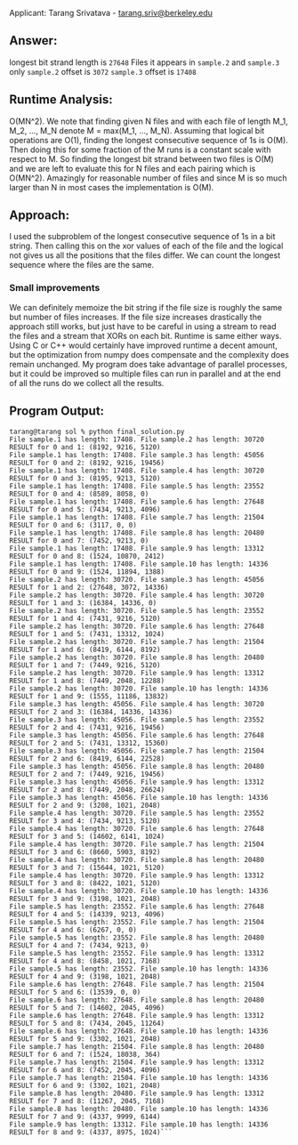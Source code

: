 Applicant: Tarang Srivatava - tarang.sriv@berkeley.edu

## Answer: 
longest bit strand length is `27648`
Files it appears in `sample.2` and `sample.3` only 
`sample.2` offset is `3072`
`sample.3` offset is `17408`

## Runtime Analysis: 
O(MN^2). We note that finding given N files and with each file of length M_1, M_2, ..., M_N
denote M = max(M_1, ..., M_N). Assuming that logical bit operations are O(1), 
finding the longest consecutive sequence of 1s is O(M). Then doing this for 
some fraction of the M runs is a constant scale with respect to M. So finding 
the longest bit strand between two files is O(M) and we are left to evaluate 
this for N files and each pairing which is O(MN^2). Amazingly for reasonable number of files and since M is so much larger than N in most cases the implementation is O(M). 

## Approach:
I used the subproblem of the longest consecutive sequence of 1s in a bit string. Then calling this on the xor values of each of the file and the logical not gives us all the positions that the files differ. We can count the longest sequence where the files are the same. 

### Small improvements
We can definitely memoize the bit string if the file size is roughly the same but number of files increases. If the file size increases drastically the approach still works, but just have to be careful in using a stream to read the files and a stream that XORs on each bit. Runtime is same either ways. Using C or C++ would certainly have improved runtime a decent amount, but the optimization from numpy does compensate and the complexity does remain unchanged. 
My program does take advantage of parallel processes, but it could be improved so multiple files can run in parallel and at the end of all the runs do we collect all the results. 


## Program Output: 
```
tarang@tarang sol % python final_solution.py
File sample.1 has length: 17408. File sample.2 has length: 30720
RESULT for 0 and 1: (8192, 9216, 5120)
File sample.1 has length: 17408. File sample.3 has length: 45056
RESULT for 0 and 2: (8192, 9216, 19456)
File sample.1 has length: 17408. File sample.4 has length: 30720
RESULT for 0 and 3: (8195, 9213, 5120)
File sample.1 has length: 17408. File sample.5 has length: 23552
RESULT for 0 and 4: (8589, 8058, 0)
File sample.1 has length: 17408. File sample.6 has length: 27648
RESULT for 0 and 5: (7434, 9213, 4096)
File sample.1 has length: 17408. File sample.7 has length: 21504
RESULT for 0 and 6: (3117, 0, 0)
File sample.1 has length: 17408. File sample.8 has length: 20480
RESULT for 0 and 7: (7452, 9213, 0)
File sample.1 has length: 17408. File sample.9 has length: 13312
RESULT for 0 and 8: (1524, 10870, 2412)
File sample.1 has length: 17408. File sample.10 has length: 14336
RESULT for 0 and 9: (1524, 11894, 1388)
File sample.2 has length: 30720. File sample.3 has length: 45056
RESULT for 1 and 2: (27648, 3072, 14336)
File sample.2 has length: 30720. File sample.4 has length: 30720
RESULT for 1 and 3: (16384, 14336, 0)
File sample.2 has length: 30720. File sample.5 has length: 23552
RESULT for 1 and 4: (7431, 9216, 5120)
File sample.2 has length: 30720. File sample.6 has length: 27648
RESULT for 1 and 5: (7431, 13312, 1024)
File sample.2 has length: 30720. File sample.7 has length: 21504
RESULT for 1 and 6: (8419, 6144, 8192)
File sample.2 has length: 30720. File sample.8 has length: 20480
RESULT for 1 and 7: (7449, 9216, 5120)
File sample.2 has length: 30720. File sample.9 has length: 13312
RESULT for 1 and 8: (7449, 2048, 12288)
File sample.2 has length: 30720. File sample.10 has length: 14336
RESULT for 1 and 9: (1555, 11186, 13832)
File sample.3 has length: 45056. File sample.4 has length: 30720
RESULT for 2 and 3: (16384, 14336, 14336)
File sample.3 has length: 45056. File sample.5 has length: 23552
RESULT for 2 and 4: (7431, 9216, 19456)
File sample.3 has length: 45056. File sample.6 has length: 27648
RESULT for 2 and 5: (7431, 13312, 15360)
File sample.3 has length: 45056. File sample.7 has length: 21504
RESULT for 2 and 6: (8419, 6144, 22528)
File sample.3 has length: 45056. File sample.8 has length: 20480
RESULT for 2 and 7: (7449, 9216, 19456)
File sample.3 has length: 45056. File sample.9 has length: 13312
RESULT for 2 and 8: (7449, 2048, 26624)
File sample.3 has length: 45056. File sample.10 has length: 14336
RESULT for 2 and 9: (3208, 1021, 2048)
File sample.4 has length: 30720. File sample.5 has length: 23552
RESULT for 3 and 4: (7434, 9213, 5120)
File sample.4 has length: 30720. File sample.6 has length: 27648
RESULT for 3 and 5: (14602, 6141, 1024)
File sample.4 has length: 30720. File sample.7 has length: 21504
RESULT for 3 and 6: (8660, 5903, 8192)
File sample.4 has length: 30720. File sample.8 has length: 20480
RESULT for 3 and 7: (15644, 1021, 5120)
File sample.4 has length: 30720. File sample.9 has length: 13312
RESULT for 3 and 8: (8422, 1021, 5120)
File sample.4 has length: 30720. File sample.10 has length: 14336
RESULT for 3 and 9: (3198, 1021, 2048)
File sample.5 has length: 23552. File sample.6 has length: 27648
RESULT for 4 and 5: (14339, 9213, 4096)
File sample.5 has length: 23552. File sample.7 has length: 21504
RESULT for 4 and 6: (6267, 0, 0)
File sample.5 has length: 23552. File sample.8 has length: 20480
RESULT for 4 and 7: (7434, 9213, 0)
File sample.5 has length: 23552. File sample.9 has length: 13312
RESULT for 4 and 8: (8458, 1021, 7168)
File sample.5 has length: 23552. File sample.10 has length: 14336
RESULT for 4 and 9: (3198, 1021, 2048)
File sample.6 has length: 27648. File sample.7 has length: 21504
RESULT for 5 and 6: (13539, 0, 0)
File sample.6 has length: 27648. File sample.8 has length: 20480
RESULT for 5 and 7: (14602, 2045, 4096)
File sample.6 has length: 27648. File sample.9 has length: 13312
RESULT for 5 and 8: (7434, 2045, 11264)
File sample.6 has length: 27648. File sample.10 has length: 14336
RESULT for 5 and 9: (3302, 1021, 2048)
File sample.7 has length: 21504. File sample.8 has length: 20480
RESULT for 6 and 7: (1524, 18038, 364)
File sample.7 has length: 21504. File sample.9 has length: 13312
RESULT for 6 and 8: (7452, 2045, 4096)
File sample.7 has length: 21504. File sample.10 has length: 14336
RESULT for 6 and 9: (3302, 1021, 2048)
File sample.8 has length: 20480. File sample.9 has length: 13312
RESULT for 7 and 8: (11267, 2045, 7168)
File sample.8 has length: 20480. File sample.10 has length: 14336
RESULT for 7 and 9: (4337, 9999, 6144)
File sample.9 has length: 13312. File sample.10 has length: 14336
RESULT for 8 and 9: (4337, 8975, 1024)```
